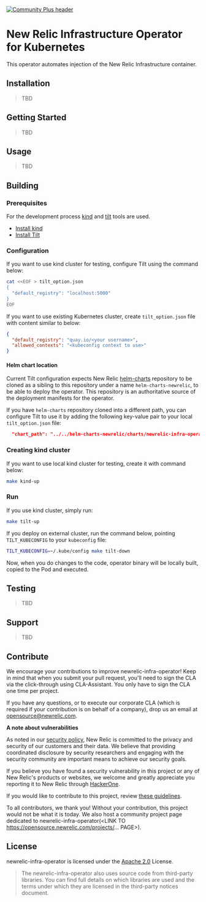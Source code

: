 [![Community Plus header](https://github.com/newrelic/opensource-website/raw/master/src/images/categories/Community_Plus.png)](https://opensource.newrelic.com/oss-category/#community-plus)

# New Relic Infrastructure Operator for Kubernetes

This operator automates injection of the New Relic Infrastructure container.

## Installation

> TBD

## Getting Started

> TBD

## Usage

> TBD

## Building

### Prerequisites

For the development process [kind](https://kind.sigs.k8s.io) and [tilt](https://tilt.dev/) tools are used.

* [Install kind](https://kind.sigs.k8s.io/docs/user/quick-start/#installation)
* [Install Tilt](https://docs.tilt.dev/install.html)

### Configuration

If you want to use kind cluster for testing, configure Tilt using the command below:

```sh
cat <<EOF > tilt_option.json
{
  "default_registry": "localhost:5000"
}
EOF
```

If you want to use existing Kubernetes cluster, create `tilt_option.json` file with content similar to below:

```json
{
  "default_registry": "quay.io/<your username>",
  "allowed_contexts": "<kubeconfig context to use>"
}
```

#### Helm chart location

Current Tilt configuration expects New Relic [helm-charts](https://github.com/newrelic/helm-charts) repository to be
cloned as a sibling to this repository under a name `helm-charts-newrelic`, to be able to deploy the operator.
This repository is an authoritative source of the deployment manifests for the operator.

If you have `helm-charts` repository cloned into a different path, you can configure Tilt to use it by adding the
following key-value pair to your local `tilt_option.json` file:

```json
  "chart_path": "../../helm-charts-newrelic/charts/newrelic-infra-operator/"
```

### Creating kind cluster

If you want to use local kind cluster for testing, create it with command below:

```sh
make kind-up
```

### Run

If you use kind cluster, simply run:

```sh
make tilt-up
```

If you deploy on external cluster, run the command below, pointing `TILT_KUBECONFIG` to your `kubeconfig` file:

```sh
TILT_KUBECONFIG=~/.kube/config make tilt-down
```

Now, when you do changes to the code, operator binary will be locally built, copied to the Pod and executed.

## Testing

> TBD

## Support

> TBD

## Contribute

We encourage your contributions to improve newrelic-infra-operator! Keep in mind that when you submit your pull request, you'll need to sign the CLA via the click-through using CLA-Assistant. You only have to sign the CLA one time per project.

If you have any questions, or to execute our corporate CLA (which is required if your contribution is on behalf of a company), drop us an email at opensource@newrelic.com.

**A note about vulnerabilities**

As noted in our [security policy](../../security/policy), New Relic is committed to the privacy and security of our customers and their data. We believe that providing coordinated disclosure by security researchers and engaging with the security community are important means to achieve our security goals.

If you believe you have found a security vulnerability in this project or any of New Relic's products or websites, we welcome and greatly appreciate you reporting it to New Relic through [HackerOne](https://hackerone.com/newrelic).

If you would like to contribute to this project, review [these guidelines](./CONTRIBUTING.md).

To all contributors, we thank you!  Without your contribution, this project would not be what it is today.  We also host a community project page dedicated to newrelic-infra-operator(<LINK TO https://opensource.newrelic.com/projects/... PAGE>).

## License

newrelic-infra-operator is licensed under the [Apache 2.0](http://apache.org/licenses/LICENSE-2.0.txt) License.

> The newrelic-infra-operator also uses source code from third-party libraries. You can find full details on which libraries are used and the terms under which they are licensed in the third-party notices document.
